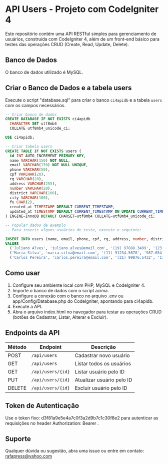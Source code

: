 # API Users - Projeto com CodeIgniter 4

Este repositório contém uma API RESTful simples para gerenciamento de usuários, construída com CodeIgniter 4, além de um front-end básico para testes das operações CRUD (Create, Read, Update, Delete).

## Banco de Dados

O banco de dados utilizado é MySQL.

## Criar o Banco de Dados e a tabela users

Execute o script "database.sql" para criar o banco `ci4apidb` e a tabela `users` com os campos necessários.

```sql
-- Criar banco de dados
CREATE DATABASE IF NOT EXISTS ci4apidb
  CHARACTER SET utf8mb4
  COLLATE utf8mb4_unicode_ci;

USE ci4apidb;

-- Criar tabela users
CREATE TABLE IF NOT EXISTS users (
  id INT AUTO_INCREMENT PRIMARY KEY,
  name VARCHAR(150) NOT NULL,
  email VARCHAR(150) NOT NULL UNIQUE,
  phone VARCHAR(50),
  cpf VARCHAR(20),
  rg VARCHAR(20),
  address VARCHAR(255),
  number VARCHAR(20),
  district VARCHAR(100),
  city VARCHAR(100),
  fu CHAR(2),
  created_at TIMESTAMP DEFAULT CURRENT_TIMESTAMP,
  updated_at TIMESTAMP DEFAULT CURRENT_TIMESTAMP ON UPDATE CURRENT_TIMESTAMP
) ENGINE=InnoDB DEFAULT CHARSET=utf8mb4 COLLATE=utf8mb4_unicode_ci;

-- Popular dados de exemplo
-- Para inserir alguns usuários de teste, execute o seguinte:

INSERT INTO users (name, email, phone, cpf, rg, address, number, district, city, fu)
VALUES
  ('Juliano Alves', 'juliano.alves@email.com', '(19) 97888.3499', '123.456.789-00', 'MG-12.345.678', 'Rua das Flores', '123', 'Centro', 'Campinas', 'SP'),
  ('Maria Silva', 'maria.silva@email.com', '(11) 91234.5678', '987.654.321-00', 'SP-98.765.432', 'Av. Paulista', '1000', 'Bela Vista', 'São Paulo', 'SP'),
  ('Carlos Pereira', 'carlos.pereira@email.com', '(21) 99876.5432', '111.222.333-44', 'RJ-11.222.333', 'Rua do Mercado', '45', 'Centro', 'Rio de Janeiro', 'RJ');

```
## Como usar

1. Configure seu ambiente local com PHP, MySQL e CodeIgniter 4.
2. Importe o banco de dados com o script acima.
3. Configure a conexão com o banco no arquivo .env ou app/Config/Database.php do CodeIgniter, apontando para ci4apidb.
4. Execute a API.
5. Abra o arquivo index.html no navegador para testar as operações CRUD (botões de Cadastrar, Listar, Alterar e Excluir).

## Endpoints da API

| Método | Endpoint          | Descrição                 |
| ------ | ----------------- | ------------------------- |
| POST   | `/api/users`      | Cadastrar novo usuário    |
| GET    | `/api/users`      | Listar todos os usuários  |
| GET    | `/api/users/{id}` | Listar usuário pelo ID    |
| PUT    | `/api/users/{id}` | Atualizar usuário pelo ID |
| DELETE | `/api/users/{id}` | Excluir usuário pelo ID   |

## Token de Autenticação

Use o token fixo: d3f81a9e5e4a7c0f3a2d9b7c1c30f8e2 para autenticar as requisições no header Authorization: Bearer <token>.

## Suporte

Qualquer dúvida ou sugestão, abra uma issue ou entre em contato: rafapress@yahoo.com
